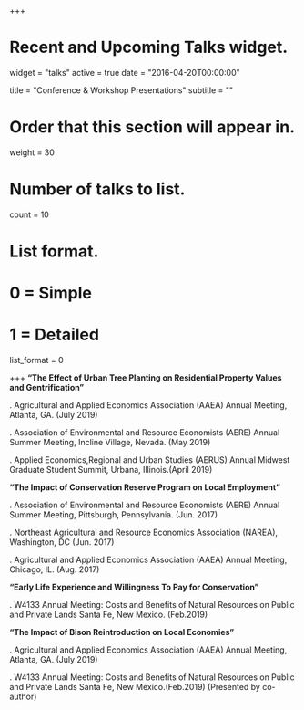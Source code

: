 +++
# Recent and Upcoming Talks widget.
widget = "talks"
active = true
date = "2016-04-20T00:00:00"

title = "Conference & Workshop Presentations"
subtitle = ""

# Order that this section will appear in.
weight = 30

# Number of talks to list.
count = 10

# List format.
#   0 = Simple
#   1 = Detailed
list_format = 0

+++
**“The Effect of Urban Tree Planting on Residential Property Values and Gentrification”**

  . Agricultural and Applied Economics Association (AAEA) Annual Meeting, Atlanta, GA. (July 2019)

  . Association of Environmental and Resource Economists (AERE) Annual Summer Meeting, Incline Village, Nevada. (May 2019)

  . Applied Economics,Regional and Urban Studies (AERUS) Annual Midwest Graduate Student Summit, Urbana, Illinois.(April 2019)



**“The Impact of Conservation Reserve Program on Local Employment”**

  .	Association of Environmental and Resource Economists (AERE) Annual Summer Meeting, Pittsburgh, Pennsylvania. (Jun. 2017)

  .	Northeast Agricultural and Resource Economics Association (NAREA), Washington, DC (Jun. 2017)

  .	Agricultural and Applied Economics Association (AAEA) Annual Meeting, Chicago, IL. (Aug. 2017)


**“Early Life Experience and Willingness To Pay for Conservation”**

  . W4133 Annual Meeting: Costs and Benefits of Natural Resources on Public and Private
Lands Santa Fe, New Mexico. (Feb.2019)

**“The Impact of Bison Reintroduction on Local Economies”**

  . Agricultural and Applied Economics Association (AAEA) Annual Meeting, Atlanta, GA.
(July 2019)

  . W4133 Annual Meeting: Costs and Benefits of Natural Resources on Public and Private
Lands Santa Fe, New Mexico.(Feb.2019) (Presented by co-author)
